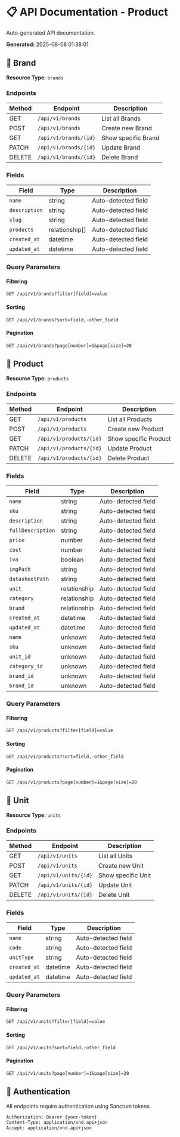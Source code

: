 # 📋 API Documentation - Product

Auto-generated API documentation.

**Generated:** 2025-08-08 01:38:01

## 📄 Brand

**Resource Type:** `brands`

### Endpoints

| Method | Endpoint | Description |
|--------|----------|-------------|
| GET | `/api/v1/brands` | List all Brands |
| POST | `/api/v1/brands` | Create new Brand |
| GET | `/api/v1/brands/{id}` | Show specific Brand |
| PATCH | `/api/v1/brands/{id}` | Update Brand |
| DELETE | `/api/v1/brands/{id}` | Delete Brand |

### Fields

| Field | Type | Description |
|-------|------|-------------|
| `name` | string | Auto-detected field |
| `description` | string | Auto-detected field |
| `slug` | string | Auto-detected field |
| `products` | relationship[] | Auto-detected field |
| `created_at` | datetime | Auto-detected field |
| `updated_at` | datetime | Auto-detected field |

### Query Parameters

#### Filtering
```
GET /api/v1/brands?filter[field]=value
```

#### Sorting
```
GET /api/v1/brands?sort=field,-other_field
```

#### Pagination
```
GET /api/v1/brands?page[number]=1&page[size]=20
```

## 📄 Product

**Resource Type:** `products`

### Endpoints

| Method | Endpoint | Description |
|--------|----------|-------------|
| GET | `/api/v1/products` | List all Products |
| POST | `/api/v1/products` | Create new Product |
| GET | `/api/v1/products/{id}` | Show specific Product |
| PATCH | `/api/v1/products/{id}` | Update Product |
| DELETE | `/api/v1/products/{id}` | Delete Product |

### Fields

| Field | Type | Description |
|-------|------|-------------|
| `name` | string | Auto-detected field |
| `sku` | string | Auto-detected field |
| `description` | string | Auto-detected field |
| `fullDescription` | string | Auto-detected field |
| `price` | number | Auto-detected field |
| `cost` | number | Auto-detected field |
| `iva` | boolean | Auto-detected field |
| `imgPath` | string | Auto-detected field |
| `datasheetPath` | string | Auto-detected field |
| `unit` | relationship | Auto-detected field |
| `category` | relationship | Auto-detected field |
| `brand` | relationship | Auto-detected field |
| `created_at` | datetime | Auto-detected field |
| `updated_at` | datetime | Auto-detected field |
| `name` | unknown | Auto-detected field |
| `sku` | unknown | Auto-detected field |
| `unit_id` | unknown | Auto-detected field |
| `category_id` | unknown | Auto-detected field |
| `brand_id` | unknown | Auto-detected field |
| `brand_id` | unknown | Auto-detected field |

### Query Parameters

#### Filtering
```
GET /api/v1/products?filter[field]=value
```

#### Sorting
```
GET /api/v1/products?sort=field,-other_field
```

#### Pagination
```
GET /api/v1/products?page[number]=1&page[size]=20
```

## 📄 Unit

**Resource Type:** `units`

### Endpoints

| Method | Endpoint | Description |
|--------|----------|-------------|
| GET | `/api/v1/units` | List all Units |
| POST | `/api/v1/units` | Create new Unit |
| GET | `/api/v1/units/{id}` | Show specific Unit |
| PATCH | `/api/v1/units/{id}` | Update Unit |
| DELETE | `/api/v1/units/{id}` | Delete Unit |

### Fields

| Field | Type | Description |
|-------|------|-------------|
| `name` | string | Auto-detected field |
| `code` | string | Auto-detected field |
| `unitType` | string | Auto-detected field |
| `created_at` | datetime | Auto-detected field |
| `updated_at` | datetime | Auto-detected field |

### Query Parameters

#### Filtering
```
GET /api/v1/units?filter[field]=value
```

#### Sorting
```
GET /api/v1/units?sort=field,-other_field
```

#### Pagination
```
GET /api/v1/units?page[number]=1&page[size]=20
```


## 🔐 Authentication

All endpoints require authentication using Sanctum tokens.

```bash
Authorization: Bearer {your-token}
Content-Type: application/vnd.api+json
Accept: application/vnd.api+json
```


